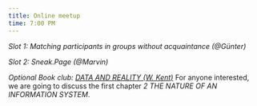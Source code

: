 ```yaml
---
title: Online meetup
time: 7:00 PM
---
```

*Slot 1: Matching participants in groups without acquaintance (@Günter)*

*Slot 2: Sneak.Page (@Marvin)*

*Optional Book club: [DATA AND REALITY (W. Kent)](https://www.google.com/search?q=data+and+reality)*
For anyone interested, we are going to discuss the first chapter *2 THE NATURE OF AN INFORMATION SYSTEM*.
